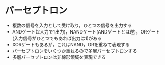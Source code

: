 # パーセプトロン
- 複数の信号を入力として受け取り，ひとつの信号を出力する
- ANDゲート(2入力で1出力)，NANDゲート(ANDゲートとは逆)，ORゲート(入力信号がひとつでもあれば出力は1)がある
- XORゲートもあるが，これはNAND，ORを重ねて表現する
- パーセプトロンをいくつか重ねるので多層パーセプトロンする
- 多層パーセプトロンは非線形領域を表現できる
